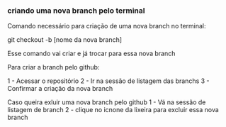 ### criando uma nova branch pelo terminal

Comando necessário para criação de uma nova branch no terminal:

git checkout -b [nome da nova branch]

Esse comando vai criar e já trocar para essa nova branch

Para criar a branch pelo github:

1 - Acessar o repositório
2 - Ir na sessão de listagem das branchs
3 - Confirmar a criação da nova branch

Caso queira exluir uma nova branch pelo github
1 - Vá na sessão de listagem de branch
2 - clique no icnone da lixeira para excluir essa nova branch